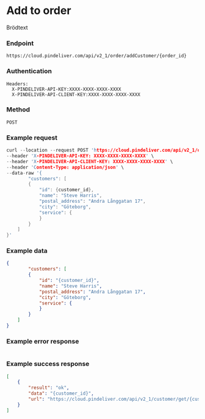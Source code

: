 # Add to order

Brödtext

### Endpoint
```
https://cloud.pindeliver.com/api/v2_1/order/addCustomer/{order_id}
```

### Authentication
```
Headers:
  X-PINDELIVER-API-KEY:XXXX-XXXX-XXXX-XXXX
  X-PINDELIVER-API-CLIENT-KEY:XXXX-XXXX-XXXX-XXXX
```

### Method
```
POST
```

### Example request
```C
curl --location --request POST 'https://cloud.pindeliver.com/api/v2_1/order/addCustomer/{order_id}' \
--header 'X-PINDELIVER-API-KEY: XXXX-XXXX-XXXX-XXXX' \
--header 'X-PINDELIVER-API-CLIENT-KEY: XXXX-XXXX-XXXX-XXXX' \
--header 'Content-Type: application/json' \
--data-raw '{
        "customers": [
        {
            "id": {customer_id},
            "name": "Steve Harris",
            "postal_address": "Andra Långgatan 17",
            "city": "Göteborg",
            "service": {
            }
        }
    ]
}'
```

### Example data
```JSON
{
        "customers": [
        {
            "id": "{customer_id}",
            "name": "Steve Harris",
            "postal_address": "Andra Långgatan 17",
            "city": "Göteborg",
            "service": {
            }
        }
    ]
}
```

### Example error response
```JSON

```

### Example success response
```JSON
[
    {
        "result": "ok",
        "data": "{customer_id}",
        "url": "https://cloud.pindeliver.com/api/v2_1/customer/get/{customer_id}"
    }
]
```
